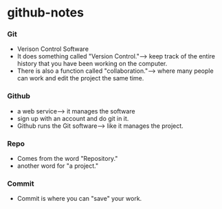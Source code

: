 # github-notes
### Git
* Verison Control Software
* It does something called "Version Control."--> keep track of the entire history that you have been working on the computer.
* There is also a function called "collaboration."--> where many people can work and edit the project the same time.
### Github
* a web service--> it manages the software 
* sign up with an account and do git in it.
* Github runs the Git software--> like it manages the project.
### Repo
* Comes from the word "Repository."
* another word for "a project."
### Commit
* Commit is where you can "save" your work.
